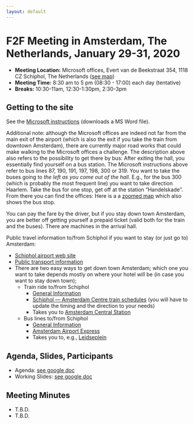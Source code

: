 ```yaml
---
layout: default
---
```


# F2F Meeting in Amsterdam, The Netherlands, January 29-31, 2020

* **Meeting Location:** Microsoft offices, Evert van de Beekstraat 354, 1118 CZ Schiphol, The Netherlands ([see map](https://tinyurl.com/tp3whln))
* **Meeting Time:** 8:30 am to 5 pm (08:30 - 17:00) each day (tentative)
* **Breaks:** 10:30-11am, 12:30-1:30pm, 2:30-3pm

## Getting to the site

See the [Microsoft instructions](https://lists.w3.org/Archives/Public/public-did-wg/2019Dec/att-0003/Routebeschrijving_SpacesSchiphol.docx) (downloads a MS Word file).

Additional note: although the Microsoft offices are indeed not far from the main exit of the airport (which is also the exit if you take the train from downtown Amsterdam), there are currently major road works that could make walking to the Microsoft offices a challenge. The description above also refers to the possibility to get there by bus: After exiting the hall, you essentially find yourself on a bus station. The Microsoft instructions above refer to bus lines 87, 190, 191, 197, 198, 300 or 319. You want to take the buses going to _the left as you come out of the hall_. E.g., for the bus 300 (which is probably the most frequent line) you want to take direction Haarlem. Take the bus for one stop, get off at the station “Handelskade”. From there you can find the offices: Here is a a [zoomed map](https://tinyurl.com/udtx6hn) which also shows the bus stop. 

You can pay the fare by the driver, but if you stay down town Amsterdam, you are better off getting yourself a prepaid ticket (valid both for the train and the buses). There are machines in the arrival hall.

Public travel information to/from Schiphol if you want to stay (or just go to) Amsterdam:

- [Schiphol airport web site](https://www.schiphol.nl/en/page/bus-from-schiphol/)
- [Public transport information](https://www.schiphol.nl/en/page/public-transport-and-the-public-transport-card/)
- There are two easy ways to get down town Amsterdam; which one you want to take depends mostly on where your hotel will be (in case you want to stay down town);
  - Train ride to/from Schiphol
    - [General Information](https://www.schiphol.nl/en/page/by-train-from-schiphol/)
    - [Schiphol — Amsterdam Centre train schedules](https://www.ns.nl/en/journeyplanner/#/?vertrek=Amsterdam%20Centraal&vertrektype=treinstation&aankomst=Schiphol%20Airport&aankomsttype=treinstation&type=vertrek) (you will have to update the timing and the direction to your needs)
    - Takes you to [Amsterdam Central Station](https://tinyurl.com/v2rbet4)
  - Bus lines to/from Schiphol
    - [General Information](https://www.schiphol.nl/en/page/bus-from-schiphol/)
    - [Amsterdam Airport Express](https://www.helloamsterdam.com/tours/amsterdam-airport-express/)
    - Takes you to, e.g., [Leidseplein](https://tinyurl.com/tzspom4)


## Agenda, Slides, Participants

* Agenda: [see google doc](https://docs.google.com/spreadsheets/d/11haGLiY3AYi8uxIQcfndAixmtXjymNTTFbDQWRYkKrQ/edit#gid=0)
* Working Slides: [see google doc](https://docs.google.com/presentation/d/1XI5rrEdBUSYd2tW07GfzOjBkvgKmfeKQyh95Ekl-u8o/edit#slide=id.p)

## Meeting Minutes

* T.B.D.
* T.B.D.

